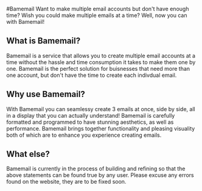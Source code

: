 #Bamemail
Want to make multiple email accounts but don't have enough time? Wish you could make multiple emails at a time? Well, now you can with Bamemail! 
## What is Bamemail?
Bamemail is a service that allows you to create multiple email accounts at a time without the hassle and time consumption it takes to make them one by one. Bamemail is the perfect solution for buisnesses that need more than one account, but don't have the time to create each indivdual email. 
## Why use Bamemail?
With Bamemail you can seamlessy create 3 emails at once, side by side, all in a display that you can actually understand! Bamemail is carefully formatted and programmed to have stunning aesthetics, as well as performance. Bamemail brings together functionality and pleasing visuality both of which are to enhance you experience creating emails.
## What else?
Bamemail is currently in the process of building and refining so that the above statements can be found true by any user. Please excuse any errors found on the website, they are to be fixed soon.
